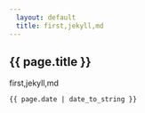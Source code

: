 ```yaml
---
　layout: default
　title: first,jekyll,md
---
```


## {{ page.title }}

first,jekyll,md

`{{ page.date | date_to_string }}`
